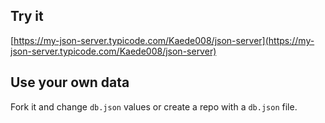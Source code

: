 ## Try it

[https://my-json-server.typicode.com/Kaede008/json-server](https://my-json-server.typicode.com/Kaede008/json-server)

## Use your own data

Fork it and change `db.json` values or create a repo with a `db.json` file.
